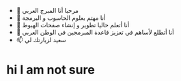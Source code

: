 - 👋 مرحبا أنا المبرج العربي
- 👀 أنا مهتم بعلوم الحاسوب و البرمجة
- 🌱 أنا أتعلم حاليا تطوير و إنشاء صفحات الهبوط
- 💞️ أنا أتطلع لأساهم في تعزيز قاعدة المبرمجين في الوطن العربي
- 📫 سعيد لزيارتك لي
<h1>hi I am not sure </h1>
